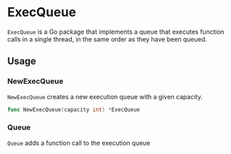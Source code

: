 # ExecQueue

`ExecQueue` is a Go package that implements a queue that executes function calls in a single thread, in the same order as they have been queued.

## Usage

### NewExecQueue

`NewExecQueue` creates a new execution queue with a given capacity.

```go
func NewExecQueue(capacity int) *ExecQueue
```

### Queue

`Queue` adds a function call to the execution queue